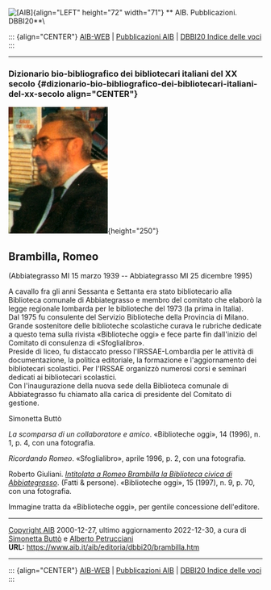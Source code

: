![\[AIB\]](/aib/wi/aibv72.gif){align="LEFT" height="72" width="71"}
** AIB. Pubblicazioni. DBBI20**\

::: {align="CENTER"}
[AIB-WEB](/) \| [Pubblicazioni AIB](/pubblicazioni/) \| [DBBI20 Indice
delle voci](dbbi20.htm)
:::

------------------------------------------------------------------------

### Dizionario bio-bibliografico dei bibliotecari italiani del XX secolo {#dizionario-bio-bibliografico-dei-bibliotecari-italiani-del-xx-secolo align="CENTER"}

![\[Ritratto\]](brambilla.jpg){height="250"}

## Brambilla, Romeo

(Abbiategrasso MI 15 marzo 1939 -- Abbiategrasso MI 25 dicembre 1995)

A cavallo fra gli anni Sessanta e Settanta era stato bibliotecario alla
Biblioteca comunale di Abbiategrasso e membro del comitato che elaborò
la legge regionale lombarda per le biblioteche del 1973 (la prima in
Italia).\
Dal 1975 fu consulente del Servizio Biblioteche della Provincia di
Milano.\
Grande sostenitore delle biblioteche scolastiche curava le rubriche
dedicate a questo tema sulla rivista «Biblioteche oggi» e fece parte fin
dall\'inizio del Comitato di consulenza di «Sfoglialibro».\
Preside di liceo, fu distaccato presso l\'IRSSAE-Lombardia per le
attività di documentazione, la politica editoriale, la formazione e
l\'aggiornamento dei bibliotecari scolastici. Per l\'IRSSAE organizzò
numerosi corsi e seminari dedicati ai bibliotecari scolastici.\
Con l\'inaugurazione della nuova sede della Biblioteca comunale di
Abbiategrasso fu chiamato alla carica di presidente del Comitato di
gestione.

Simonetta Buttò

*La scomparsa di un collaboratore e amico*. «Biblioteche oggi», 14
(1996), n. 1, p. 4, con una fotografia.

*Ricordando Romeo*. «Sfoglialibro», aprile 1996, p. 2, con una
fotografia.

Roberto Giuliani. *[Intitolata a Romeo Brambilla la Biblioteca civica di
Abbiategrasso](http://www.bibliotecheoggi.it/1997/19970907001.PDF)*.
(Fatti & persone). «Biblioteche oggi», 15 (1997), n. 9, p. 70, con una
fotografia.

Immagine tratta da «Biblioteche oggi», per gentile concessione
dell\'editore.

------------------------------------------------------------------------

[Copyright AIB](/su-questo-sito/dichiarazione-di-copyright-aib-web/)
2000-12-27, ultimo aggiornamento 2022-12-30, a cura di [Simonetta
Buttò](/aib/redazione3.htm) e [Alberto
Petrucciani](/su-questo-sito/redazione-aib-web/)\
**URL:** https://www.aib.it/aib/editoria/dbbi20/brambilla.htm

------------------------------------------------------------------------

::: {align="CENTER"}
[AIB-WEB](/) \| [Pubblicazioni AIB](/pubblicazioni/) \| [DBBI20 Indice
delle voci](dbbi20.htm)
:::
